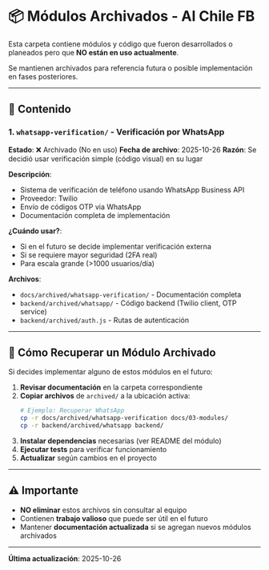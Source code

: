 # 📦 Módulos Archivados - Al Chile FB

Esta carpeta contiene módulos y código que fueron desarrollados o planeados pero que **NO están en uso actualmente**.

Se mantienen archivados para referencia futura o posible implementación en fases posteriores.

---

## 📂 Contenido

### 1. `whatsapp-verification/` - Verificación por WhatsApp

**Estado**: ❌ Archivado (No en uso)
**Fecha de archivo**: 2025-10-26
**Razón**: Se decidió usar verificación simple (código visual) en su lugar

**Descripción**:
- Sistema de verificación de teléfono usando WhatsApp Business API
- Proveedor: Twilio
- Envío de códigos OTP via WhatsApp
- Documentación completa de implementación

**¿Cuándo usar?**:
- Si en el futuro se decide implementar verificación externa
- Si se requiere mayor seguridad (2FA real)
- Para escala grande (>1000 usuarios/día)

**Archivos**:
- `docs/archived/whatsapp-verification/` - Documentación completa
- `backend/archived/whatsapp/` - Código backend (Twilio client, OTP service)
- `backend/archived/auth.js` - Rutas de autenticación

---

## 🔄 Cómo Recuperar un Módulo Archivado

Si decides implementar alguno de estos módulos en el futuro:

1. **Revisar documentación** en la carpeta correspondiente
2. **Copiar archivos** de `archived/` a la ubicación activa:
   ```bash
   # Ejemplo: Recuperar WhatsApp
   cp -r docs/archived/whatsapp-verification docs/03-modules/
   cp -r backend/archived/whatsapp backend/
   ```
3. **Instalar dependencias** necesarias (ver README del módulo)
4. **Ejecutar tests** para verificar funcionamiento
5. **Actualizar** según cambios en el proyecto

---

## ⚠️ Importante

- **NO eliminar** estos archivos sin consultar al equipo
- Contienen **trabajo valioso** que puede ser útil en el futuro
- Mantener **documentación actualizada** si se agregan nuevos módulos archivados

---

**Última actualización**: 2025-10-26
